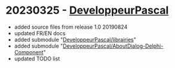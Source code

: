 # 20230325 - [DeveloppeurPascal](https://github.com/DeveloppeurPascal)

* added source files from release 1.0 20190824
* updated FR/EN docs
* added submodule "[DeveloppeurPascal/librairies](https://github.com/DeveloppeurPascal/librairies)"
* added submodule "[DeveloppeurPascal/AboutDialog-Delphi-Component](https://github.com/DeveloppeurPascal/AboutDialog-Delphi-Component.git)"
* updated TODO list
